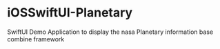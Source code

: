 # iOSSwiftUI-Planetary
SwiftUI Demo Application to display the nasa Planetary information base combine framework
